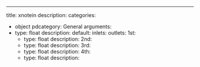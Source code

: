 ---
title: xnotein
description:
categories:
 - object
pdcategory: General
arguments:
- type: float
  description:
  default:
inlets:
outlets:
  1st:
  - type: float
    description:
  2nd:
  - type: float
    description:
  3rd:
  - type: float
    description:
  4th:
  - type: float
    description:

